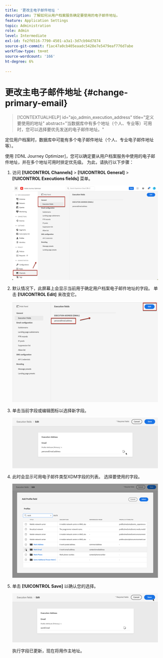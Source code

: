 ```yaml
---
title: '更改主电子邮件地址 '
description: 了解如何从用户档案服务确定要使用的电子邮件地址。
feature: Application Settings
topic: Administration
role: Admin
level: Intermediate
exl-id: fe2f6516-7790-4501-a3a1-3d7cb94d7874
source-git-commit: f1ac47a0cb405eaadc5428e7e5479eaf776d7abe
workflow-type: tm+mt
source-wordcount: '166'
ht-degree: 6%

---
```


# 更改主电子邮件地址 {#change-primary-email}

>[!CONTEXTUALHELP]
>id="ajo_admin_execution_address"
>title="定义要使用的地址"
>abstract="当数据库中有多个地址（个人、专业等）可用时，您可以选择要优先发送的电子邮件地址。"

定位用户档案时，数据库中可能有多个电子邮件地址（个人、专业电子邮件地址等）。

使用 [!DNL Journey Optimizer]，您可以确定要从用户档案服务中使用的电子邮件地址，并在多个地址可用时排定优先级。 为此，请执行以下步骤：

1. 访问 **[!UICONTROL Channels]** > **[!UICONTROL General]** > **[!UICONTROL Executions fields]** 菜单。

   ![](assets/primary-address-execution-fields.png)

1. 默认情况下，此屏幕上会显示当前用于确定用户档案电子邮件地址的字段。 单击 **[!UICONTROL Edit]** 来改变它。

   ![](assets/primary-address.png)

1. 单击当前字段或编辑图标以选择新字段。

   ![](assets/primary-address-edit.png)

1. 此时会显示可用电子邮件类型XDM字段的列表。 选择要使用的字段。

   ![](assets/primary-address-field.png)

1. 单击 **[!UICONTROL Save]** 以确认您的选择。

   ![](assets/primary-address-save.png)

   执行字段已更新，现在将用作主地址。

<!--1. You can also select an additional field to use as secondary email address. This allows you to determine which field to use if the primary field is empty for a profile. -->

